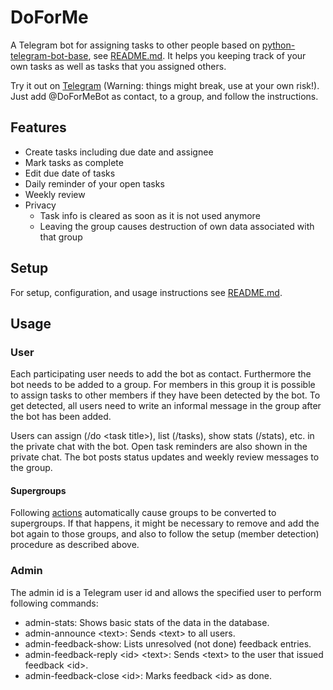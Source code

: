 DoForMe
=======

A Telegram bot for assigning tasks to other people based on [python-telegram-bot-base](https://github.com/jbinder/python-telegram-bot-base), see [README.md](docs/README.md).
It helps you keeping track of your own tasks as well as tasks that you assigned others.

Try it out on [Telegram](https://telegram.me/doformebot) (Warning: things might break, use at your own risk!).
Just add @DoForMeBot as contact, to a group, and follow the instructions.

Features
--------

* Create tasks including due date and assignee
* Mark tasks as complete
* Edit due date of tasks
* Daily reminder of your open tasks
* Weekly review
* Privacy
  * Task info is cleared as soon as it is not used anymore
  * Leaving the group causes destruction of own data associated with that group


Setup
-----

For setup, configuration, and usage instructions see [README.md](docs/README.md).


Usage
-----

### User

Each participating user needs to add the bot as contact. Furthermore the bot needs to be added to a group.
For members in this group it is possible to assign tasks to other members if they have been detected by the bot.
To get detected, all users need to write an informal message in the group after the bot has been added.

Users can assign (/do \<task title\>), list (/tasks), show stats (/stats), etc. in the private chat with the bot.
Open task reminders are also shown in the private chat.
The bot posts status updates and weekly review messages to the group.

#### Supergroups

Following [actions](https://t.me/tgbetachat/59941) automatically cause groups to be converted to supergroups.
If that happens, it might be necessary to remove and add the bot again to those groups, and also to follow the setup (member detection) procedure as described above.


### Admin

The admin id is a Telegram user id and allows the specified user to perform following commands:

* admin-stats: Shows basic stats of the data in the database.
* admin-announce \<text\>: Sends \<text\> to all users.
* admin-feedback-show: Lists unresolved (not done) feedback entries.
* admin-feedback-reply \<id\> \<text\>: Sends \<text\> to the user that issued feedback \<id\>.
* admin-feedback-close \<id\>: Marks feedback \<id\> as done.
